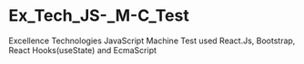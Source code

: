 # Ex_Tech_JS-_M-C_Test
Excellence Technologies JavaScript Machine Test
used React.Js, Bootstrap, React Hooks(useState) and EcmaScript
